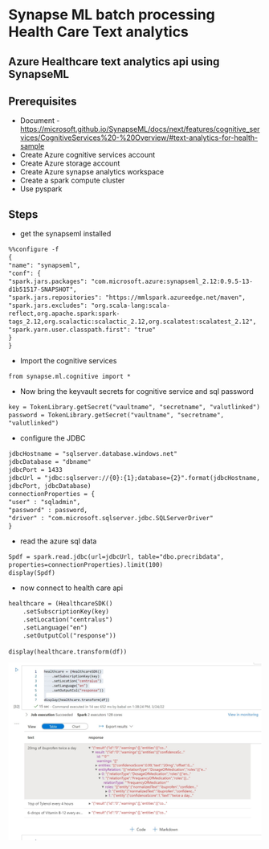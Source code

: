 # Synapse ML batch processing Health Care Text analytics

## Azure Healthcare text analytics api using SynapseML

## Prerequisites

- Document - https://microsoft.github.io/SynapseML/docs/next/features/cognitive_services/CognitiveServices%20-%20Overview/#text-analytics-for-health-sample
- Create Azure cognitive services account
- Create Azure storage account
- Create Azure synapse analytics workspace
- Create a spark compute cluster
- Use pyspark

## Steps

- get the synapseml installed

```
%%configure -f
{
"name": "synapseml",
"conf": {
"spark.jars.packages": "com.microsoft.azure:synapseml_2.12:0.9.5-13-d1b51517-SNAPSHOT",
"spark.jars.repositories": "https://mmlspark.azureedge.net/maven",
"spark.jars.excludes": "org.scala-lang:scala-reflect,org.apache.spark:spark-tags_2.12,org.scalactic:scalactic_2.12,org.scalatest:scalatest_2.12",
"spark.yarn.user.classpath.first": "true"
}
}
```

- Import the cognitive services

```
from synapse.ml.cognitive import *
```

- Now bring the keyvault secrets for cognitive service and sql password

```
key = TokenLibrary.getSecret("vaultname", "secretname", "valutlinked")
password = TokenLibrary.getSecret("vaultname", "secretname", "valutlinked")
```

- configure the JDBC

```
jdbcHostname = "sqlserver.database.windows.net"
jdbcDatabase = "dbname"
jdbcPort = 1433
jdbcUrl = "jdbc:sqlserver://{0}:{1};database={2}".format(jdbcHostname, jdbcPort, jdbcDatabase)
connectionProperties = {
"user" : "sqladmin",
"password" : password,
"driver" : "com.microsoft.sqlserver.jdbc.SQLServerDriver"
}
```

- read the azure sql data

```
Spdf = spark.read.jdbc(url=jdbcUrl, table="dbo.precribdata", properties=connectionProperties).limit(100)
display(Spdf)
```

- now connect to health care api

```
healthcare = (HealthcareSDK()
    .setSubscriptionKey(key)
    .setLocation("centralus")
    .setLanguage("en")
    .setOutputCol("response"))

display(healthcare.transform(df))
```

![Entire Flow](https://github.com/balakreshnan/Samples2022/blob/main/SynapseIntegrate/Images/healthcare1.jpg "Entire Flow")
